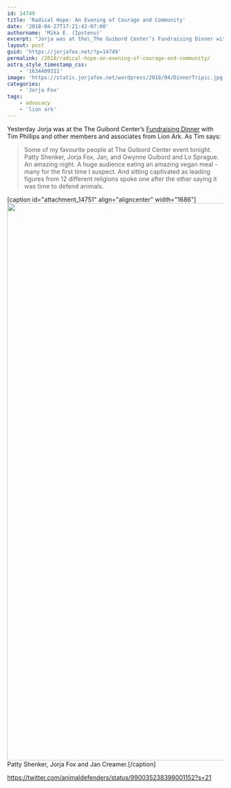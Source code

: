 ```yaml
---
id: 14749
title: 'Radical Hope: An Evening of Courage and Community'
date: '2018-04-27T17:21:42-07:00'
authorname: 'Mika E. (Ipstenu)'
excerpt: "Jorja was at the\_The Guibord Center’s Fundraising Dinner with Tim Phillips and other members and associates from Lion Ark"
layout: post
guid: 'https://jorjafox.net/?p=14749'
permalink: /2018/radical-hope-an-evening-of-courage-and-community/
astra_style_timestamp_css:
    - '1634409311'
image: 'https://static.jorjafox.net/wordpress/2018/04/DinnerTripic.jpg'
categories:
    - 'Jorja Fox'
tags:
    - advocacy
    - 'lion ark'
---
```


Yesterday Jorja was at the The Guibord Center’s <a href="https://theguibordcenter.org/about/funding/annual-fundraising-dinner/fundraising-dinner-2018/">Fundraising Dinner</a> with Tim Phillips and other members and associates from Lion Ark. As Tim says:
<blockquote>Some of my favourite people at The Guibord Center event tonight. Patty Shenker, Jorja Fox, Jan, and Gwynne Guibord and Lo Sprague. An amazing night. A huge audience eating an amazing vegan meal - many for the first time I suspect. And sitting captivated as leading figures from 12 different religions spoke one after the other saying it was time to defend animals.</blockquote>
[caption id="attachment_14751" align="aligncenter" width="1686"]<img class="size-full wp-image-14751" src="//static.jorjafox.net/wordpress/2018/04/30420330_1036801546472860_2100489467555782268_o.jpg" alt="" width="1686" height="1297" /> Patty Shenker, Jorja Fox and Jan Creamer.[/caption]

https://twitter.com/animaldefenders/status/990035238398001152?s=21

&nbsp;
